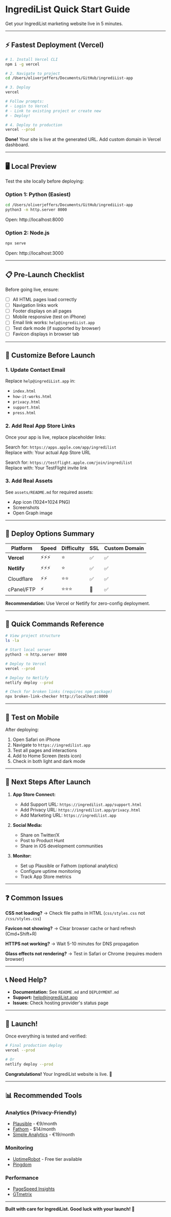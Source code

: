 # IngrediList Quick Start Guide

Get your IngrediList marketing website live in 5 minutes.

---

## ⚡ Fastest Deployment (Vercel)

```bash
# 1. Install Vercel CLI
npm i -g vercel

# 2. Navigate to project
cd /Users/oliverjeffers/Documents/GitHub/ingrediList-app

# 3. Deploy
vercel

# Follow prompts:
# - Login to Vercel
# - Link to existing project or create new
# - Deploy!

# 4. Deploy to production
vercel --prod
```

**Done!** Your site is live at the generated URL. Add custom domain in Vercel dashboard.

---

## 🖥️ Local Preview

Test the site locally before deploying:

### Option 1: Python (Easiest)
```bash
cd /Users/oliverjeffers/Documents/GitHub/ingrediList-app
python3 -m http.server 8000
```
Open: http://localhost:8000

### Option 2: Node.js
```bash
npx serve
```
Open: http://localhost:3000

---

## 📋 Pre-Launch Checklist

Before going live, ensure:

- [ ] All HTML pages load correctly
- [ ] Navigation links work
- [ ] Footer displays on all pages
- [ ] Mobile responsive (test on iPhone)
- [ ] Email link works: `help@ingrediList.app`
- [ ] Test dark mode (if supported by browser)
- [ ] Favicon displays in browser tab

---

## 🎨 Customize Before Launch

### 1. Update Contact Email
Replace `help@ingrediList.app` in:
- `index.html`
- `how-it-works.html`
- `privacy.html`
- `support.html`
- `press.html`

### 2. Add Real App Store Links
Once your app is live, replace placeholder links:

Search for: `https://apps.apple.com/app/ingredilist`  
Replace with: Your actual App Store URL

Search for: `https://testflight.apple.com/join/ingredilist`  
Replace with: Your TestFlight invite link

### 3. Add Real Assets
See `assets/README.md` for required assets:
- App icon (1024×1024 PNG)
- Screenshots
- Open Graph image

---

## 🚀 Deploy Options Summary

| Platform   | Speed | Difficulty | SSL | Custom Domain |
|------------|-------|------------|-----|---------------|
| **Vercel** | ⚡⚡⚡  | ⭐         | ✅  | ✅            |
| **Netlify**| ⚡⚡⚡  | ⭐         | ✅  | ✅            |
| Cloudflare | ⚡⚡    | ⭐⭐       | ✅  | ✅            |
| cPanel/FTP | ⚡     | ⭐⭐⭐     | 🔧  | ✅            |

**Recommendation:** Use Vercel or Netlify for zero-config deployment.

---

## 🔧 Quick Commands Reference

```bash
# View project structure
ls -la

# Start local server
python3 -m http.server 8000

# Deploy to Vercel
vercel --prod

# Deploy to Netlify
netlify deploy --prod

# Check for broken links (requires npm package)
npx broken-link-checker http://localhost:8000
```

---

## 📱 Test on Mobile

After deploying:

1. Open Safari on iPhone
2. Navigate to `https://ingredilist.app`
3. Test all pages and interactions
4. Add to Home Screen (tests icon)
5. Check in both light and dark mode

---

## 🎯 Next Steps After Launch

1. **App Store Connect:**
   - Add Support URL: `https://ingredilist.app/support.html`
   - Add Privacy URL: `https://ingredilist.app/privacy.html`
   - Add Marketing URL: `https://ingredilist.app`

2. **Social Media:**
   - Share on Twitter/X
   - Post to Product Hunt
   - Share in iOS development communities

3. **Monitor:**
   - Set up Plausible or Fathom (optional analytics)
   - Configure uptime monitoring
   - Track App Store metrics

---

## ❓ Common Issues

**CSS not loading?**
→ Check file paths in HTML (`css/styles.css` not `/css/styles.css`)

**Favicon not showing?**
→ Clear browser cache or hard refresh (Cmd+Shift+R)

**HTTPS not working?**
→ Wait 5-10 minutes for DNS propagation

**Glass effects not rendering?**
→ Test in Safari or Chrome (requires modern browser)

---

## 📞 Need Help?

- **Documentation:** See `README.md` and `DEPLOYMENT.md`
- **Support:** help@ingrediList.app
- **Issues:** Check hosting provider's status page

---

## 🎉 Launch!

Once everything is tested and verified:

```bash
# Final production deploy
vercel --prod

# Or
netlify deploy --prod
```

**Congratulations!** Your IngrediList website is live. 🚀

---

## 📊 Recommended Tools

### Analytics (Privacy-Friendly)
- [Plausible](https://plausible.io) - €9/month
- [Fathom](https://usefathom.com) - $14/month
- [Simple Analytics](https://simpleanalytics.com) - €19/month

### Monitoring
- [UptimeRobot](https://uptimerobot.com) - Free tier available
- [Pingdom](https://www.pingdom.com)

### Performance
- [PageSpeed Insights](https://pagespeed.web.dev)
- [GTmetrix](https://gtmetrix.com)

---

**Built with care for IngrediList. Good luck with your launch! 🎊**

